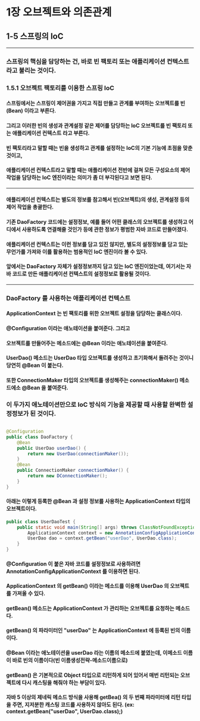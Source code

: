 # 1장 오브젝트와 의존관계

## 1-5 스프링의 IoC
---
### 스프링의 핵심을 담당하는 건, 바로 빈 팩토리 또는 애플리케이션 컨텍스트라고 불리는 것이다.

### 1.5.1 오브젝트 팩토리를 이용한 스프링 IoC
#### 스프링에서는 스프링이 제어권을 가지고 직접 만들고 관계를 부여하는 오브젝트를 빈 (Bean) 이라고 부른다.
#### 그리고 이러한 빈의 생성과 관계설정 같은 제어를 담당하는 IoC 오브젝트를 빈 팩토리 또는 애플리케이션 컨텍스트 라고 부른다.
#### 빈 팩토리라고 말할 때는 빈을 생성하고 관계를 설정하는  IoC의 기본 기능에 초점을 맞춘 것이고,
#### 애플리케이션 컨텍스트라고 말할 때는 애플리케이션 전반에 걸쳐 모든 구성요소의 제어 작업을 담당하는 IoC 엔진이라는 의미가 좀 더 부각된다고 보면 된다.

---
#### 애플리케이션 컨텍스트는 별도의 정보를 참고해서 빈(오브젝트)의 생성, 관계설정 등의 제어 작업을 총괄한다.
#### 기존 DaoFactory 코드에는 설정정보, 예를 들어 어떤 클래스의 오브젝트를 생성하고 어디에서 사용하도록 연결해줄 것인가 등에 관한 정보가 평범한 자바 코드로 만들어졌다.
#### 애플리케이션 컨텍스트는 이런 정보를 담고 있진 않지만, 별도의 설정정보를 담고 있는 무언가를 가져와 이를 활용하는 범용적인 IoC 엔진이라 볼 수 있다.
#### 앞에서는 DaoFactory 자체가 설정정보까지 담고 있는 IoC 엔진이었는데, 여기서는 자바 코드로 만든 애플리케이션 컨텍스트의 설정정보로 활용될 것이다.

---
### DaoFactory 를 사용하는 애플리케이션 컨텍스트
#### ApplicationContext 는 빈 팩토리를 위한 오브젝트 설정을 담당하는 클래스이다.
#### @Configuration 이라는 애노테이션을 붙여준다. 그리고
#### 오브젝트를 만들어주는 메소드에는 @Bean 이라는 애노테이션을 붙여준다.
#### UserDao() 메소드는 UserDao 타입  오브젝트를 생성하고 초기화해서 돌려주는 것이니 당연히 @Bean 이 붙는다.
#### 또한 ConnectionMaker 타입의 오브젝트를 생성해주는 connectionMaker() 메소드에소 @Bean 을 붙여준다.
### 이 두가지 애노테이션만으로 IoC 방식의 기능을 제공할 때 사용할 완벽한 설정정보가 된 것이다.
```java

@Configuration
public class DaoFactory {
    @Bean
    public UserDao userDao() {
        return new UserDao(connectionMaker());
    } 
    @Bean
    public ConnectionMaker connectionMaker() {
        return new DConnectionMaker();
    }
} 
```
#### 아래는 이렇게 등록한 @Bean 과 설정 정보를 사용하는 ApplicationContext 타입의 오브젝트이다.
```java
public class UserDaoTest {
    public static void main(String[] args) throws ClassNotFoundException, SQLException {
        ApplicationContext context = new AnnotationConfigApplicationContext(DaoFactory.class);
        UserDao dao = context.getBean("userDao", UserDao.class);
    } 
} 
```
#### @Configuration 이 붙은 자바 코드를 설정정보로 사용하려면 AnnotationConfigApplicationContext 를 이용하면 된다.
#### ApplicationContext 의 getBean() 이라는 메소드를 이용해 UserDao 의 오브젝트를 가져올 수 있다.
#### getBean() 메소드는 ApplicationContext 가 관리하는 오브젝트를 요청하는 메소드다.
#### getBean() 의 파라미터인 "userDao" 는 ApplicationContext 에 등록된 빈의 이름이다.
#### @Bean 이라는 애노테이션을 userDao 라는 이름의 메소드에 붙였는데, 이메소드 이름이 바로 빈의 이름이다(빈 이름생성전략-메소드이름으로)
#### getBean() 은 기본적으로 Object 타입으로 리턴하게 되어 있어서 매번 리턴되는 오브젝트에 다시 캐스팅을 해줘야 하는 부담이 있다.
#### 자바 5 이상의 제네릭 메소드 방식을 사용해 getBea() 의 두 번째 파라미터에 리턴 타입을 주면, 지저분한 캐스팅 코드를 사용하지 않아도 된다. (ex: context.getBean("userDao", UserDao.class);)
